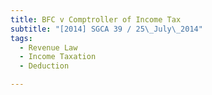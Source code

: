 ```yaml
---
title: BFC v Comptroller of Income Tax 
subtitle: "[2014] SGCA 39 / 25\_July\_2014"
tags:
  - Revenue Law
  - Income Taxation
  - Deduction

---
```


